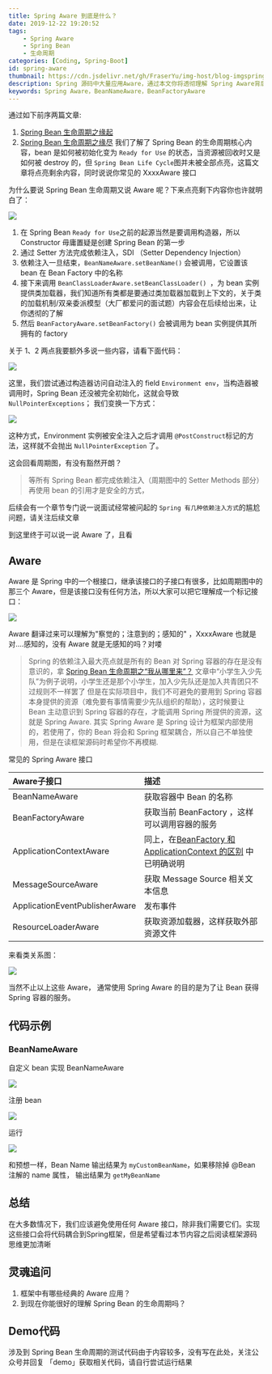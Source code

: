 ```yaml
---
title: Spring Aware 到底是什么？
date: 2019-12-22 19:20:52
tags:
    - Spring Aware
    - Spring Bean
    - 生命周期
categories: [Coding, Spring-Boot]
id: spring-aware
thumbnail: https://cdn.jsdelivr.net/gh/FraserYu/img-host/blog-imgspringbootconverter.png
description: Spring 源码中大量应用Aware，通过本文你将透彻理解 Spring Aware背后的道理，以及如何应用它
keywords: Spring Aware，BeanNameAware，BeanFactoryAware
---
```


通过如下前序两篇文章:
1. [Spring Bean 生命周期之缘起](https://dayarch.top/p/spring-bean-lifecycle-creation.html)
2. [Spring Bean 生命周期之缘尽](https://dayarch.top/p/spring-bean-lifecycle-destroy.html)
我们了解了 Spring Bean 的生命周期核心内容，bean 是如何被初始化变为 `Ready for Use` 的状态，当资源被回收时又是如何被 destroy 的，但 `Spring Bean Life Cycle`图并未被全部点亮，这篇文章将点亮剩余内容，同时说说你常见的 XxxxAware 接口

为什么要说 Spring Bean 生命周期又说 Aware 呢？下来点亮剩下内容你也许就明白了：

<fancybox>![](http://rgyb.sunluomeng.top/%E5%85%AC%E4%BC%97%E8%B4%A6%E5%8F%B7%E6%96%87%E7%AB%A0/%E5%BA%94%E7%94%A8%E7%B1%BB%E6%96%87%E7%AB%A0/_image/2019-07-03/Xnip2019-07-03_13-45-04.jpg)</fancybox>

1. 在 Spring Bean `Ready for Use`之前的起源当然是要调用构造器，所以 Constructor 毋庸置疑是创建 Spring Bean 的第一步
2. 通过 Setter 方法完成依赖注入，SDI （Setter Dependency Injection）
3. 依赖注入一旦结束，`BeanNameAware.setBeanName()` 会被调用，它设置该 bean 在 Bean Factory 中的名称
4. 接下来调用 `BeanClassLoaderAware.setBeanClassLoader() `，为 bean 实例提供类加载器，我们知道所有类都是要通过类加载器加载到上下文的，关于类的加载机制/双亲委派模型（大厂都爱问的面试题）内容会在后续给出来，让你透彻的了解
5. 然后 `BeanFactoryAware.setBeanFactory()` 会被调用为 bean 实例提供其所拥有的 factory

关于 1、2 两点我要额外多说一些内容，请看下面代码：

<fancybox>![](http://rgyb.sunluomeng.top/%E5%85%AC%E4%BC%97%E8%B4%A6%E5%8F%B7%E6%96%87%E7%AB%A0/%E5%BA%94%E7%94%A8%E7%B1%BB%E6%96%87%E7%AB%A0/_image/2019-07/2019-07-09-19-17-44%402x.png)</fancybox>

这里，我们尝试通过构造器访问自动注入的 field `Environment env`，当构造器被调用时，Spring Bean 还没被完全初始化，这就会导致 `NullPointerExceptions`；
我们变换一下方式：

<fancybox>![](http://rgyb.sunluomeng.top/%E5%85%AC%E4%BC%97%E8%B4%A6%E5%8F%B7%E6%96%87%E7%AB%A0/%E5%BA%94%E7%94%A8%E7%B1%BB%E6%96%87%E7%AB%A0/_image/2019-07/2019-07-09-19-19-37%402x.png)</fancybox>

这种方式，Environment 实例被安全注入之后才调用 `@PostConstruct`标记的方法，这样就不会抛出 `NullPointerException` 了。

这会回看周期图，有没有豁然开朗？

> 等所有 Spring Bean 都完成依赖注入（周期图中的 Setter Methods 部分）再使用 bean 的引用才是安全的方式，

后续会有一个章节专门说一说面试经常被问起的 `Spring 有几种依赖注入方式`的尴尬问题，请关注后续文章

到这里终于可以说一说 Aware 了，且看

## Aware
Aware 是 Spring 中的一个根接口，继承该接口的子接口有很多，比如周期图中的那三个 Aware，但是该接口没有任何方法，所以大家可以把它理解成一个标记接口：

<fancybox>![](http://rgyb.sunluomeng.top/%E5%85%AC%E4%BC%97%E8%B4%A6%E5%8F%B7%E6%96%87%E7%AB%A0/%E5%BA%94%E7%94%A8%E7%B1%BB%E6%96%87%E7%AB%A0/_image/2019-07/2019-07-09-19-20-29%402x.png)</fancybox>

Aware 翻译过来可以理解为"察觉的；注意到的；感知的" ，XxxxAware 也就是对....感知的，没有 Aware 就是无感知的吗？对喽

> Spring 的依赖注入最大亮点就是所有的 Bean 对 Spring 容器的存在是没有意识的，拿 [Spring Bean 生命周期之“我从哪里来”？]() 文章中“小学生入少先队”为例子说明，小学生还是那个小学生，加入少先队还是加入共青团只不过规则不一样罢了
但是在实际项目中，我们不可避免的要用到 Spring 容器本身提供的资源（难免要有事情需要少先队组织的帮助），这时候要让 Bean 主动意识到 Spring 容器的存在，才能调用 Spring 所提供的资源，这就是 Spring Aware. 其实 Spring Aware 是 Spring 设计为框架内部使用的，若使用了，你的 Bean 将会和 Spring 框架耦合，所以自己不单独使用，但是在读框架源码时希望你不再模糊.

常见的 Spring Aware 接口


| Aware子接口    |描述     |
| :-- | :-- |
|  BeanNameAware   | 获取容器中 Bean 的名称    |
|   BeanFactoryAware  |   获取当前 BeanFactory ，这样可以调用容器的服务  |
|  ApplicationContextAware   |  同上，在[BeanFactory 和 ApplicationContext 的区别]() 中已明确说明   |
|   MessageSourceAware  | 获取 Message Source 相关文本信息    |
|  ApplicationEventPublisherAware   | 发布事件    |
|   ResourceLoaderAware  |  获取资源加载器，这样获取外部资源文件   |



来看类关系图：

<fancybox>![](http://rgyb.sunluomeng.top/%E5%85%AC%E4%BC%97%E8%B4%A6%E5%8F%B7%E6%96%87%E7%AB%A0/%E5%BA%94%E7%94%A8%E7%B1%BB%E6%96%87%E7%AB%A0/_image/2019-07-03/Xnip2019-07-03_14-39-56.jpg)</fancybox>

当然不止以上这些 Aware， 通常使用 Spring Aware 的目的是为了让 Bean 获得 Spring 容器的服务。

## 代码示例
### BeanNameAware
自定义 bean 实现 BeanNameAware

<fancybox>![](http://rgyb.sunluomeng.top/%E5%85%AC%E4%BC%97%E8%B4%A6%E5%8F%B7%E6%96%87%E7%AB%A0/%E5%BA%94%E7%94%A8%E7%B1%BB%E6%96%87%E7%AB%A0/_image/2019-07/2019-07-09-19-21-09%402x.png)</fancybox>

注册 bean

<fancybox>![](http://rgyb.sunluomeng.top/%E5%85%AC%E4%BC%97%E8%B4%A6%E5%8F%B7%E6%96%87%E7%AB%A0/%E5%BA%94%E7%94%A8%E7%B1%BB%E6%96%87%E7%AB%A0/_image/2019-07/2019-07-09-19-21-51%402x.png)</fancybox>

运行

<fancybox>![](http://rgyb.sunluomeng.top/%E5%85%AC%E4%BC%97%E8%B4%A6%E5%8F%B7%E6%96%87%E7%AB%A0/%E5%BA%94%E7%94%A8%E7%B1%BB%E6%96%87%E7%AB%A0/_image/2019-07/2019-07-09-19-22-45%402x.png)</fancybox>

和预想一样，Bean Name 输出结果为 `myCustomBeanName`，如果移除掉 @Bean 注解的 name 属性， 输出结果为 `getMyBeanName`

## 总结
在大多数情况下，我们应该避免使用任何 Aware 接口，除非我们需要它们。实现这些接口会将代码耦合到Spring框架，但是希望看过本节内容之后阅读框架源码思维更加清晰

## 灵魂追问
1. 框架中有哪些经典的 Aware 应用？
2. 到现在你能很好的理解 Spring Bean 的生命周期吗？

## Demo代码
涉及到 Spring Bean 生命周期的测试代码由于内容较多，没有写在此处，关注公众号并回复 「demo」获取相关代码，请自行尝试运行结果
